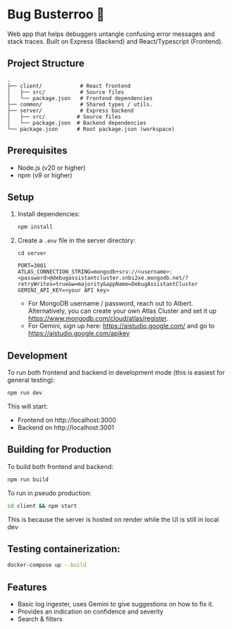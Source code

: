 # Bug Busterroo 🦘

Web app that helps debuggers untangle confusing error messages and stack traces. Built on Express (Backend) and React/Typescript (Frontend).

## Project Structure

```
.
├── client/            # React frontend
│   ├── src/           # Source files
│   └── package.json   # Frontend dependencies
├── common/            # Shared types / utils.  
├── server/            # Express backend
│   ├── src/          # Source files
│   └── package.json  # Backend dependencies
└── package.json      # Root package.json (workspace)
```

## Prerequisites

- Node.js (v20 or higher)
- npm (v9 or higher)

## Setup

1. Install dependencies:
   ```bash
   npm install
   ```

2. Create a `.env` file in the server directory:
   ```
   cd server
   ```
   ```
   PORT=3001
   ATLAS_CONNECTION_STRING=mongodb+srv://<username>:<password>@debugassistantcluster.snbi2xe.mongodb.net/?retryWrites=true&w=majority&appName=DebugAssistantCluster
   GEMINI_API_KEY=<your API key>
   ```
   - For MongoDB username / password, reach out to Albert. Alternatively, you can create your own Atlas Cluster and set it up https://www.mongodb.com/cloud/atlas/register.
   - For Gemini, sign up here: https://aistudio.google.com/ and go to https://aistudio.google.com/apikey 

## Development

To run both frontend and backend in development mode (this is easiest for general testing):

```bash
npm run dev
```

This will start:
- Frontend on http://localhost:3000
- Backend on http://localhost:3001

## Building for Production

To build both frontend and backend:

```bash
npm run build
```

To run in pseudo production:

```bash
cd client && npm start
```
This is because the server is hosted on render while the UI is still in local dev

## Testing containerization:
```bash
docker-compose up --build
```

## Features

- Basic log ingester, uses Gemini to give suggestions on how to fix it.
- Provides an indication on confidence and severity
- Search & filters